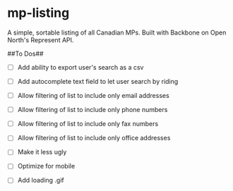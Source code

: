 # mp-listing
A simple, sortable listing of all Canadian MPs. Built with Backbone on Open North's Represent API.

##To Dos##

- [ ] Add ability to export user's search as a csv

- [ ] Add autocomplete text field to let user search by riding

- [ ] Allow filtering of list to include only email addresses

- [ ] Allow filtering of list to include only phone numbers

- [ ] Allow filtering of list to include only fax numbers

- [ ] Allow filtering of list to include only office addresses

- [ ] Make it less ugly

- [ ] Optimize for mobile

- [ ] Add loading .gif

